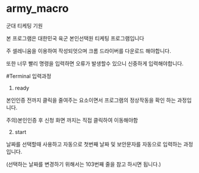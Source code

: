 # army_macro
군대 티케팅 기원

본 프로그램은 대한민국 육군 본인선택원 티케팅 프로그램입니다

주 셀레니움을 이용하여 작성되엇으며 크롬 드라이버를 다운로드 해야합니다.

또한 너무 빨리 명령을 입력하면 오류가 발생할수 있으니 신중하게 입력해야합니다.

#Terminal 입력과정
1. ready 

본인인증 전까지 클릭을 줄여주는 요소이면서 프로그램의 정상작동을 확인 하는 과정입니다. 

주의)본인인증 후 신청 화면 까지는 직접 클릭하여 이동해야함

2. start

날짜를 선택할때 사용하고 자동으로 첫번째 날짜 및 보안문자를 자동으로 입력하는 과정입니다.

(선택하는 날짜를 변경하기 위해서는 103번째 줄을 참고 하시면 됩니다.)
  
